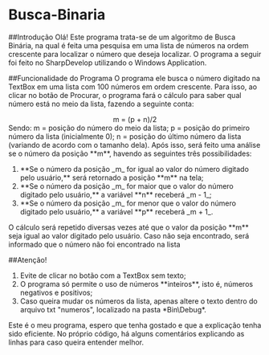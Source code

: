# Busca-Binaria
##Introdução
Olá! Este programa trata-se de um algoritmo de Busca Binária, na qual é feita uma pesquisa em uma lista de números na ordem crescente para localizar o número que deseja localizar. O programa a seguir foi feito no SharpDevelop utilizando o Windows Application.
&nbsp;

##Funcionalidade do Programa
O programa ele busca o número digitado na TextBox em uma lista com 100 números em ordem crescente. Para isso, ao clicar no botão de Procurar, o programa fará o cálculo para saber qual número está no meio da lista, fazendo a seguinte conta:
<center> m = (p + n)/2 </center>
Sendo:
m = posição do número do meio da lista;
p = posição do primeiro número da lista (inicialmente 0);
n = posição do último número da lista (variando de acordo com o tamanho dela).
Após isso, será feito uma análise se o número da posição **m**, havendo as seguintes três possibilidades:
<ol>
  <li>**Se o número da posição _m_ for igual ao valor do número digitado pelo usuário,** será retornado a posição **m** na tela;</li>
  <li>**Se o número da posição _m_ for maior que o valor do número digitado pelo usuário,** a variável **n** receberá _m - 1_;</li>
  <li>**Se o número da posição _m_ for menor que o valor do número digitado pelo usuário,** a variável **p** receberá _m + 1_.</li>
</ol>
O cálculo será repetido diversas vezes até que o valor da posição **m** seja igual ao valor digitado pelo usuário. Caso não seja encontrado, será informado que o número não foi encontrado na lista
&nbsp;

##Atenção!
<ol>
  <li>Evite de clicar no botão com a TextBox sem texto;</li>
  <li>O programa só permite o uso de números **inteiros**, isto é, números negativos e positivos;</li>
  <li>Caso queira mudar os números da lista, apenas altere o texto dentro do arquivo txt "numeros", localizado na pasta *Bin\Debug*.</li>
</ol>

Este é o meu programa, espero que tenha gostado e que a explicação tenha sido eficiente. No próprio código, há alguns comentários explicando as linhas para caso queira entender melhor.

